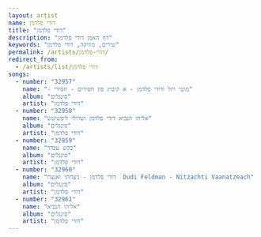 ```yaml
---
layout: artist
name: דודי פלדמן
title: "דודי פלדמן"
description: "דף האמן דודי פלדמן"
keywords: "שירים, מוזיקה, דודי פלדמן"
permalink: /artists/דודי-פלדמן/
redirect_from:
  - /artists/list/דודי פלדמן
songs:
  - number: "32957"
    name: "- מוטי ויזל ודודי פלדמן - א קיבוץ פון חסידים - חסידי"
    album: "סינגלים"
    artist: "דודי פלדמן"
  - number: "32958"
    name: "אליהו הנביא דודי פלדמן ושרולי ליפשיטש"
    album: "סינגלים"
    artist: "דודי פלדמן"
  - number: "32959"
    name: "בקש עבדך"
    album: "סינגלים"
    artist: "דודי פלדמן"
  - number: "32960"
    name: "דודי פלדמן - ניצחתי ואנצח  Dudi Feldman - Nitzachti Vaanatzeach"
    album: "סינגלים"
    artist: "דודי פלדמן"
  - number: "32961"
    name: "אליהו הנביא"
    album: "סינגלים"
    artist: "דודי פלדמן"
---
```

